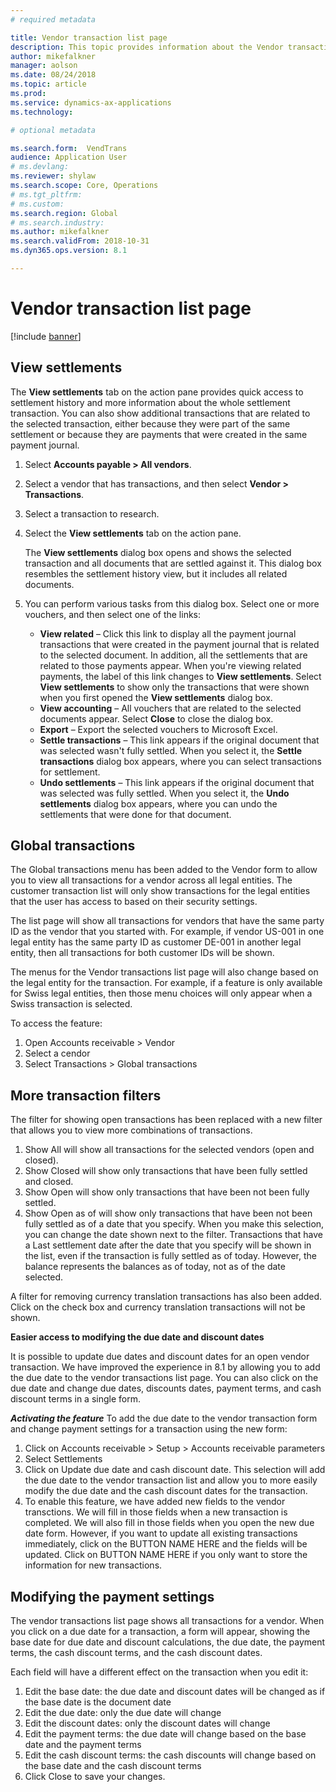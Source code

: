 ```yaml
---
# required metadata

title: Vendor transaction list page
description: This topic provides information about the Vendor transaction list page for Microsoft Dynamics 365 for Finance and Operations.
author: mikefalkner
manager: aolson
ms.date: 08/24/2018
ms.topic: article
ms.prod: 
ms.service: dynamics-ax-applications
ms.technology: 

# optional metadata

ms.search.form:  VendTrans
audience: Application User
# ms.devlang: 
ms.reviewer: shylaw
ms.search.scope: Core, Operations
# ms.tgt_pltfrm: 
# ms.custom: 
ms.search.region: Global 
# ms.search.industry: 
ms.author: mikefalkner
ms.search.validFrom: 2018-10-31
ms.dyn365.ops.version: 8.1

---
```


# Vendor transaction list page

[!include [banner](../includes/banner.md)]

## View settlements

The **View settlements** tab on the action pane provides quick access to settlement history and more information about the whole settlement transaction. You can also show additional transactions that are related to the selected transaction, either because they were part of the same settlement or because they are payments that were created in the same payment journal.

1. Select **Accounts payable \> All vendors**.
2. Select a vendor that has transactions, and then select **Vendor \> Transactions**.
3. Select a transaction to research.
4. Select the **View settlements** tab on the action pane.

    The **View settlements** dialog box opens and shows the selected transaction and all documents that are settled against it. This dialog box resembles the settlement history view, but it includes all related documents.

5. You can perform various tasks from this dialog box. Select one or more vouchers, and then select one of the links:

    - **View related** – Click this link to display all the payment journal transactions that were created in the payment journal that is related to the selected document. In addition, all the settlements that are related to those payments appear. When you're viewing related payments, the label of this link changes to **View settlements**. Select **View settlements** to show only the transactions that were shown when you first opened the **View settlements** dialog box.
    - **View accounting** – All vouchers that are related to the selected documents appear. Select **Close** to close the dialog box.
    - **Export** – Export the selected vouchers to Microsoft Excel.
    - **Settle transactions** – This link appears if the original document that was selected wasn't fully settled. When you select it, the **Settle transactions** dialog box appears, where you can select transactions for settlement.
    - **Undo settlements** – This link appears if the original document that was selected was fully settled. When you select it, the **Undo settlements** dialog box appears, where you can undo the settlements that were done for that document.

## Global transactions

The Global transactions menu has been added to the Vendor form to allow you to view all transactions for a vendor across all legal entities. The customer transaction list will only show transactions for the legal entities that the user has access to based on their security settings.  

The list page will show all transactions for vendors that have the same party ID as the vendor that you started with. For example, if vendor US-001 in one legal entity has the same party ID as customer DE-001 in another legal entity, then all transactions for both customer IDs will be shown. 

The menus for the Vendor transactions list page will also change based on the legal entity for the transaction. For example, if a feature is only available for Swiss legal entities, then those menu choices will only appear when a Swiss transaction is selected.

To access the feature:
1. Open Accounts receivable > Vendor 
2. Select a cendor
3. Select Transactions > Global transactions

## More transaction filters 

The filter for showing open transactions has been replaced with a new filter that allows you to view more combinations of transactions. 
1. Show All will show all transactions for the selected vendors (open and closed).
2. Show Closed will show only transactions that have been fully settled and closed.
3. Show Open will show only transactions that have been not been fully settled.
4. Show Open as of will show only transactions that have been not been fully settled as of a date that you specify. When you make this selection, you can change the date shown next to the filter. Transactions that have a Last settlement date after the date that you specify will be shown in the list, even if the transaction is fully settled as of today. However, the balance represents the balances as of today, not as of the date selected.

A filter for removing currency translation transactions has also been added. Click on the check box and currency translation transactions will not be shown.

**Easier access to modifying the due date and discount dates**

It is possible to update due dates and discount dates for an open vendor transaction. We have improved the experience in 8.1 by allowing you to add the due date to the vendor transactions list page. You can also click on the due date and change due dates, discounts dates, payment terms, and cash discount terms in a single form.

***Activating the feature***
To add the due date to the vendor transaction form and change payment settings for a transaction using the new form:
1. Click on Accounts receivable > Setup > Accounts receivable parameters
2. Select Settlements
3. Click on Update due date and cash discount date. This selection will add the due date to the vendor transaction list and allow you to more easily modify the due date and the cash discount dates for the transaction.
4. To enable this feature, we have added new fields to the vendor transctions. We will fill in those fields when a new transaction is completed. We will also fill in those fields when you open the new due date form. However, if you want to update all existing transactions immediately, click on the BUTTON NAME HERE and the fields will be updated. Click on BUTTON NAME HERE if you only want to store the information for new transactions. 

## Modifying the payment settings

The vendor transactions list page shows all transactions for a vendor. When you click on a due date for a transaction, a form will appear, showing the base date for due date and discount calculations, the due date, the payment terms, the cash discount terms, and the cash discount dates. 

Each field will have a different effect on the transaction when you edit it:
1. Edit the base date: the due date and discount dates will be changed as if the base date is the document date
2. Edit the due date: only the due date will change
3. Edit the discount dates: only the discount dates will change
4. Edit the payment terms: the due date will change based on the base date and the payment terms
5. Edit the cash discount terms: the cash discounts will change based on the base date and the cash discount terms
6. Click Close to save your changes.
